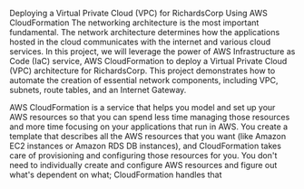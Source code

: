 Deploying a Virtual Private Cloud (VPC) for RichardsCorp Using AWS CloudFormation
The networking architecture is the most important fundamental. The network architecture determines how the applications hosted in the cloud communicates with the internet and various cloud services. 
In this project, we will leverage the power of AWS Infrastructure as Code (IaC) service, AWS CloudFormation to deploy a Virtual Private Cloud (VPC) architecture for RichardsCorp. This project demonstrates how to automate the creation of essential network components, including VPC, subnets, route tables, and an Internet Gateway.

AWS CloudFormation is a service that helps you model and set up your AWS resources so that you can spend less time managing those resources and more time focusing on your applications that run in AWS. You create a template that describes all the AWS resources that you want (like Amazon EC2 instances or Amazon RDS DB instances), and CloudFormation takes care of provisioning and configuring those resources for you. You don't need to individually create and configure AWS resources and figure out what's dependent on what; CloudFormation handles that
